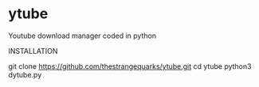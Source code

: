 # ytube
Youtube download manager coded in python

INSTALLATION

git clone https://github.com/thestrangequarks/ytube.git
cd ytube
python3 dytube.py
